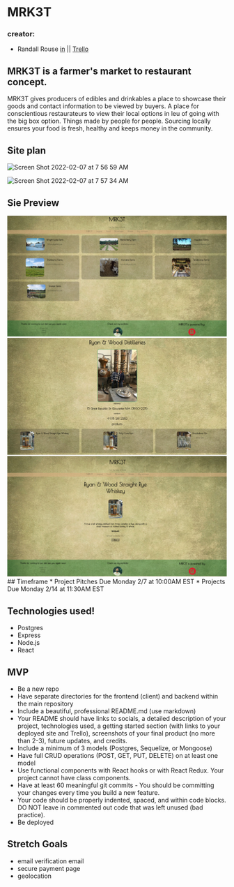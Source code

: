 # MRK3T

### creator:
  * Randall Rouse [in](https://www.linkedin.com/in/randall-rouse/) || [Trello](https://trello.com/b/NAT8AT5l/mrkt)

## MRK3T is a farmer's market to restaurant concept.
 MRK3T gives producers of edibles and drinkables a place to showcase their goods and contact information to be viewed by buyers.
 A place for conscientious restaurateurs to view their local options in leu of going with the big box option.
 Things made by people for people.
 Sourcing locally ensures your food is fresh, healthy and keeps money in the community. 

## Site plan
![Screen Shot 2022-02-07 at 7 56 59 AM](https://user-images.githubusercontent.com/93789562/152792388-0fa8944a-a54e-4f91-9676-8b9c3af40651.png)

![Screen Shot 2022-02-07 at 7 57 34 AM](https://user-images.githubusercontent.com/93789562/152792394-9b4c21b3-97e0-4ded-a6ba-0037e4464047.png)

## Sie Preview
<img src='screenshoots/Screen Shot 2022-02-14 at 8.19.30 AM.png'/>
<img src='screenshoots/Screen Shot 2022-02-14 at 8.19.47 AM.png'/>
<img src='screenshoots/Screen Shot 2022-02-14 at 8.20.21 AM.png'/>
## Timeframe
* Project Pitches Due Monday 2/7 at 10:00AM EST
* Projects Due Monday 2/14 at 11:30AM EST

## Technologies used!
* Postgres
* Express
* Node.js
* React

## MVP
* Be a new repo
* Have separate directories for the frontend (client) and backend within the main repository
* Include a beautiful, professional README.md (use markdown)
* Your README should have links to socials, a detailed description of your project, technologies used, a getting started section (with links to your deployed site and Trello), screenshots of your final product (no more than 2-3), future updates, and credits.
* Include a minimum of 3 models (Postgres, Sequelize, or Mongoose)
* Have full CRUD operations (POST, GET, PUT, DELETE) on at least one model
* Use functional components with React hooks or with React Redux. Your project cannot have class components.
* Have at least 60 meaningful git commits - You should be committing your changes every time you build a new feature.
* Your code should be properly indented, spaced, and within code blocks. DO NOT leave in commented out code that was left unused (bad practice).
* Be deployed

## Stretch Goals
* email verification email
* secure payment page
* geolocation 
